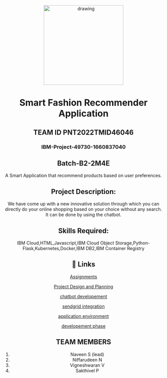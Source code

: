 
<div align="center">
<img src="https://upload.wikimedia.org/wikipedia/commons/5/51/IBM_logo.svg"  align="center" alt="drawing" width="250" />
 <h1>Smart Fashion Recommender Application</h1>
 <h2>TEAM ID PNT2022TMID46046</h2>
 <h3>IBM-Project-49730-1660837040</h3>  
<h2> Batch-B2-2M4E</h2>
    



A Smart Application that recommend products based on user preferences.

 ## Project Description:

We have come up with a new innovative solution through which you can directly do your online shopping based on your choice without any search. It can be done by using the chatbot.

## Skills Required:
IBM Cloud,HTML,Javascript,IBM Cloud Object Storage,Python-Flask,Kubernetes,Docker,IBM DB2,IBM Container Registry

## 🔗 Links


[Assignments](https://github.com/IBM-EPBL/IBM-Project-49730-1660837040/tree/main/Assignments)

[Project Design and Planning](https://github.com/IBM-EPBL/IBM-Project-49730-1660837040/tree/main/Project%20Design%20%26%20Planning)

[chatbot developement](https://github.com/IBM-EPBL/IBM-Project-49730-1660837040/tree/main/CHAT%20BOT%20DEVELOPENT)

[sendgrid integration](https://github.com/IBM-EPBL/IBM-Project-49730-1660837040/tree/main/SENDGRID%20INTEGRATION)

[application environment](https://github.com/IBM-EPBL/IBM-Project-49730-1660837040/tree/main/SETTING%20UP%20APPLICATION%20ENVIRONMENT)

[developement phase](https://github.com/IBM-EPBL/IBM-Project-49730-1660837040/tree/main/Project%20Development%20Phase)







## TEAM MEMBERS

1. Naveen S (lead)
2. Niffarudeen N
3. Vigneshwaran V
4. Sakthivel P
